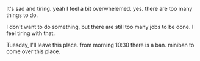 It's sad and tiring.
yeah I feel a bit overwhelemed.
yes. there are too many things to do.

I don't want to do something, but there are still too many jobs to be done.
I feel tiring with that.

Tuesday, I'll leave this place.
from morning 10:30 there is a ban.
miniban to come over this place.


